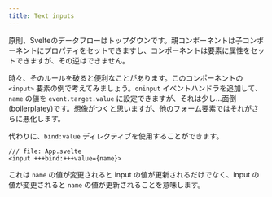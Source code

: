 ```yaml
---
title: Text inputs
---
```


原則、Svelteのデータフローはトップダウンです。親コンポーネントは子コンポーネントにプロパティをセットできますし、コンポーネントは要素に属性をセットできますが、その逆はできません。

時々、そのルールを破ると便利なことがあります。このコンポーネントの `<input>` 要素の例で考えてみましょう。`oninput` イベントハンドラを追加して、`name` の値を `event.target.value` に設定できますが、それは少し…面倒(boilerplatey)です。想像がつくと思いますが、他のフォーム要素ではそれがさらに悪化します。

代わりに、`bind:value` ディレクティブを使用することができます。

```svelte
/// file: App.svelte
<input +++bind:+++value={name}>
```

これは `name` の値が変更されると input の値が更新されるだけでなく、input の値が変更されると `name` の値が更新されることを意味します。
